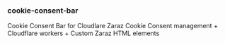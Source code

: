 ### cookie-consent-bar

Cookie Consent Bar for Cloudlare Zaraz Cookie Consent management + Cloudflare workers + Custom Zaraz HTML elements
